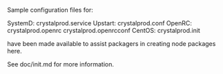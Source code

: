 Sample configuration files for:

SystemD: crystalprod.service
Upstart: crystalprod.conf
OpenRC:  crystalprod.openrc
         crystalprod.openrcconf
CentOS:  crystalprod.init

have been made available to assist packagers in creating node packages here.

See doc/init.md for more information.
